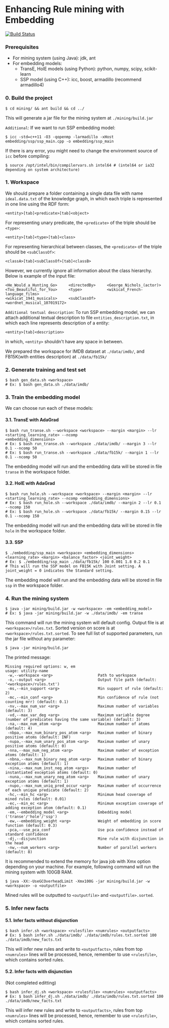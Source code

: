 # Enhancing Rule mining with Embedding
[![Build Status](https://travis-ci.org/hovinhthinh/kg-comp-embedding-rule.svg?branch=master)](https://travis-ci.org/hovinhthinh/kg-comp-embedding-rule)
### Prerequisites
- For mining system (using Java): jdk, ant
- For embedding models:
    - TransE, HolE models (using Python): python, numpy, scipy, scikit-learn
    - SSP model (using C++): icc, boost, armadillo (recommend armadillo4)
### 0. Build the project
```
$ cd mining/ && ant build && cd ../
```
This will generate a jar file for the mining system at `./mining/build.jar`

`Additional`: If we want to run SSP embedding model:
```
$ icc -std=c++11 -O3 -qopenmp -larmadillo -xHost embedding/ssp/ssp_main.cpp -o embedding/ssp_main
```
If there is any error, you might need to change the environment source of `icc` before compiling:
```
$ source /opt/intel/bin/compilervars.sh intel64 # (intel64 or ia32 depending on system architecture)
```
### 1. Workspace
We should prepare a folder containing a single data file  with name `ideal.data.txt` of the knowledge graph, in which each triple is represented in one line using the RDF form:
```
<entity>[tab]<predicate>[tab]<object>
```
For representing unary predicate, the `<predicate>` of the triple should be `<type>`:
```
<entity>[tab]<type>[tab]<class>
```
For representing hierarchical between classes, the `<predicate>` of the triple should be `<subClassOf>`:
```
<classA>[tab]<subClassOf>[tab]<classB>
```
However, we currently ignore all information about the class hierarchy.
Below is example of the input file:
```
<He_Would_a_Hunting_Go>     <directedBy>     <George_Nichols_(actor)>
<Too_Beautiful_for_You>     <type>           <wikicat_French-language_films>
<wikicat_1941_musicals>     <subClassOf>     <wordnet_musical_107019172>
```
`Additional textual description`:
To run SSP embedding model, we can attach additional textual description to file `entities_description.txt`, in which each line represents description of a entity:
```
<entity>[tab]<description>
```
in which, `<entity>` shouldn't have any space in between.

We prepared the workspace for IMDB dataset at `./data/imdb/`, and FB15K(with entities description) at `./data/fb15k/`
### 2. Generate training and test set
```
$ bash gen_data.sh <workspace>
# Ex: $ bash gen_data.sh ./data/imdb/
```
### 3. Train the embedding model
We can choose run each of these models:
#### 3.1. TransE with AdaGrad
```
$ bash run_transe.sh --workspace <workspace> --margin <margin> --lr <starting_learning_rate> --ncomp
<embedding_dimensions>
# Ex: $ bash run_transe.sh --workspace ./data/imdb/ --margin 3 --lr 0.1 --ncomp 50
# Ex: $ bash run_transe.sh --workspace ./data/fb15k/ --margin 1 --lr 0.1 --ncomp 50
```
The embedding model will run and the embedding data will be stored in file `transe` in the workspace folder.
#### 3.2. HolE with AdaGrad
```
$ bash run_hole.sh --workspace <workspace> --margin <margin> --lr <starting_learning_rate> --ncomp <embedding_dimensions>
# Ex: $ bash run_hole.sh --workspace ./data/imdb/ --margin 2 --lr 0.1 --ncomp 150
# Ex: $ bash run_hole.sh --workspace ./data/fb15k/ --margin 0.15 --lr 0.1 --ncomp 150
```
The embedding model will run and the embedding data will be stored in file `hole` in the workspace folder.
#### 3.3. SSP
```
$ ./embedding/ssp_main <workspace> <embedding_dimensions> <learning_rate> <margin> <balance_factor> <joint_weight>
# Ex: $ ./embedding/ssp_main ./data/fb15k/ 100 0.001 1.8 0.2 0.1
# This will run the SSP model on FB15K with Joint setting. A joint_weight = 0 indicates the Standard setting.
```
The embedding model will run and the embedding data will be stored in file `ssp` in the workspace folder.
### 4. Run the mining system
```
$ java -jar mining/build.jar -w <workspace> -em <embedding_model>
# Ex: $ java -jar mining/build.jar -w ./data/imdb/ -em transe
```
This command will run the mining system will default config. Output file is at `<workspace>/rules.txt`. Sorted
version on score is at `<workspace>/rules.txt.sorted`. To see full list of supported parameters, run the jar file
without any parameter:
```
$ java -jar mining/build.jar
```
The printed message:
```
Missing required options: w, em
usage: utility-name
 -w,--workspace <arg>                    Path to workspace
 -o,--output <arg>                       Output file path (default: '<workspace>/rules.txt')
 -ms,--min_support <arg>                 Min support of rule (default: 2)
 -mc,--min_conf <arg>                    Min confidence of rule (not counting mrr) (default: 0.1)
 -nv,--max_num_var <arg>                 Maximum number of variables (default: 3)
 -vd,--max_var_deg <arg>                 Maximum variable degree (number of predicates having the same variable) (default: 3)
 -na,--max_num_atom <arg>                Maximum number of atoms (default: 4)
 -nbpa,--max_num_binary_pos_atom <arg>   Maximum number of binary positive atoms (default: INF)
 -nupa,--max_num_unary_pos_atom <arg>    Maximum number of unary positive atoms (default: 0)
 -nna,--max_num_neg_atom <arg>           Maximum number of exception atoms (default: 1)
 -nbna,--max_num_binary_neg_atom <arg>   Maximum number of binary exception atoms (default: 1)
 -nina,--max_num_inst_neg_atom <args>    Maximum number of instantiated exception atoms (default: 0)
 -nuna,--max_num_unary_neg_atom <arg>    Maximum number of unary exception atoms (default: 1)
 -nupo,--max_num_uniq_pred_occur <arg>   Maximum number of occurrence of each unique predicate (default: 2)
 -hc,--min_hc <arg>                      Minimum head coverage of mined rules (default: 0.01)
 -ec,--min_ec <arg>                      Minimum exception coverage of adding exception atom (default: 0.1)
 -em,--embedding_model <arg>             Embedding model ('transe'/'hole'/'ssp')
 -ew,--embedding_weight <arg>            Weight of embedding in score function (default: 0.3)
 -pca,--use_pca_conf                     Use pca confidence instead of standard confidence
 -dj,--disjunction                       Mine rule with disjunction in the head
 -nw,--num_workers <arg>                 Number of parallel workers (default: 8)
```
It is recommended to extend the memory for java job with Xmx option depending on your machine. For example, following command will run the mining system with 100GB RAM.
```
$ java -XX:-UseGCOverheadLimit -Xmx100G -jar mining/build.jar -w <workspace> -o <outputfile>
```
Mined rules will be outputted to `<outputfile>` and `<outputfile>.sorted`.
### 5. Infer new facts
#### 5.1. Infer facts without disjunction
```
$ bash infer.sh <workspace> <rulesfile> <numrules> <outputfacts>
# Ex: $ bash infer.sh ./data/imdb/ ./data/imdb/rules.txt.sorted 100 ./data/imdb/new_facts.txt
```
This will infer new rules and write to `<outputfacts>`, rules from top `<numrules>` lines will be processed, hence,
remember to use `<rulesfile>`, which contains sorted rules.
#### 5.2. Infer facts with disjunction
(Not completed editting)
```
$ bash infer_dj.sh <workspace> <rulesfile> <numrules> <outputfacts>
# Ex: $ bash infer_dj.sh ./data/imdb/ ./data/imdb/rules.txt.sorted 100 ./data/imdb/new_facts.txt
```
This will infer new rules and write to `<outputfacts>`, rules from top `<numrules>` lines will be processed, hence,
remember to use `<rulesfile>`, which contains sorted rules.
